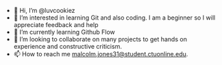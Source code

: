 - 👋 Hi, I’m @luvcookiez
- 👀 I’m interested in learning Git and also coding. I am a beginner so I will appreciate feedback and help
- 🌱 I’m currently learning Github Flow
- 💞️ I’m looking to collaborate on many projects to get hands on experience and constructive criticism.
- 📫 How to reach me malcolm.jones31@student.ctuonline.edu.

<!---
luvcookiez/luvcookiez is a ✨ special ✨ repository because its `README.md` (this file) appears on your GitHub profile.
You can click the Preview link to take a look at your changes.
--->
